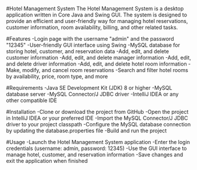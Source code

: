 #Hotel Management System
The Hotel Management System is a desktop application written in Core Java and Swing GUI. The system is designed to provide an efficient and user-friendly way for managing hotel reservations, customer information, room availability, billing, and other related tasks.

#Features
-Login page with the username "admin" and the password "12345"
-User-friendly GUI interface using Swing
-MySQL database for storing hotel, customer, and reservation data
-Add, edit, and delete customer information
-Add, edit, and delete manager information
-Add, edit, and delete driver information
-Add, edit, and delete hotel room information
-Make, modify, and cancel room reservations
-Search and filter hotel rooms by availability, price, room type, and more

#Requirements
-Java SE Development Kit (JDK) 8 or higher
-MySQL database server
-MySQL Connector/J JDBC driver
-IntelliJ IDEA or any other compatible IDE

#Installation
-Clone or download the project from GitHub
-Open the project in IntelliJ IDEA or your preferred IDE
-Import the MySQL Connector/J JDBC driver to your project classpath
-Configure the MySQL database connection by updating the database.properties file
-Build and run the project

#Usage
-Launch the Hotel Management System application
-Enter the login credentials (username: admin, password: 12345)
-Use the GUI interface to manage hotel, customer, and reservation information
-Save changes and exit the application when finished

